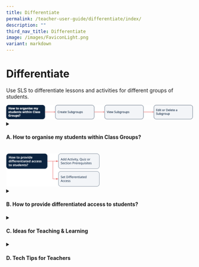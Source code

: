 ```yaml
---
title: Differentiate
permalink: /teacher-user-guide/differentiate/index/
description: ""
third_nav_title: Differentiate
image: /images/FaviconLight.png
variant: markdown
---
```

<h1>Differentiate</h1>
<p>Use SLS to differentiate lessons and activities for different groups of students.</p>
<img alt="Differentiate" src="/images/2Teacher/Flow-Differentiate1.svg">
<details>
 <summary><h4>A. How to organise my students within Class Groups?</h4></summary>
<ul>
    <li><a target="_blank" href="/teacher-user-guide/differentiate/create-subgroups/">(A1) Create Subgroups</a></li>
    <li><a target="_blank" href="/teacher-user-guide/differentiate/view-subgroups/">(A2) View Subgroups</a></li>
    <li><a target="_blank" href="/teacher-user-guide/differentiate/edit-and-delete-a-subgroup/">(A3) Edit &amp; Delete a Subgroup</a></li>
  </ul>
</details>
<br>
<img alt="Differentiate" style="width: 50%;" src="/images/2Teacher/Flow_Differentiate2.png">
<details>
 <summary><h4>B. How to provide differentiated access to students?</h4></summary>
<ul>
<li><a target="_blank" href="/teacher-user-guide/differentiate/add-activity-quiz-section-prerequisites/">(B1,i) Add Activity, Quiz or Section Prerequisites</a></li>
<li><a target="_blank" href="/teacher-user-guide/differentiate/set-differentiated-access/">(B1,ii) Set Differentiated Access</a></li>
</ul>
</details>
<details>
<summary><h4>C. Ideas for Teaching &amp; Learning</h4></summary>
<ul>
<li><a target="_blank" href="/teachers/sls-superhero-quiz/differentiate-learning-modules-and-activities/">(C1,i) Differentiate Learning Modules and Activities</a></li>
<li><a target="_blank" href="http://for.edu.sg/EVS">(C1,ii) Eliciting Voices of Students with Diverse Learning Needs</a></li>
</ul>
</details>
<details>
<summary>
<h4>D. Tech Tips for Teachers</h4>
</summary>
<ol>
<li><p><strong>Must students link their iCON accounts with SLS?</strong></p>
<p> SLS will work with any Google account. However, we recommend students link their student iCON accounts to ensure seamless learning.</p>
</li>
<li><strong>How can SLS support differentiation for common curriculum subjects or the upcoming FSBB in secondary school context?</strong>
<p>Schools can utilise SLS features such as subgroups to support differentiation and/or FSBB.</p>
<p>Teachers can form subgroups within the class. This functionality is useful for FSBB as teachers can now specify scaffolding activities for students of lower readiness, and also create stretch activities for students of higher readiness after they have completed the compulsory activities.</p>
<p>Alternatively, teachers can make use of Activity Prerequisites (R20) to cater to students of different levels of readiness.</p></li>
</ol>
</details>